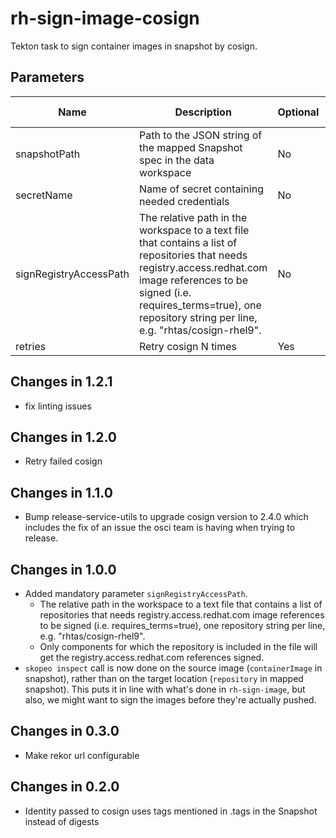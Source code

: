 # rh-sign-image-cosign

Tekton task to sign container images in snapshot by cosign.

## Parameters

| Name                   | Description                                                                                                                                                                                                                                       | Optional | Default value |
|------------------------|---------------------------------------------------------------------------------------------------------------------------------------------------------------------------------------------------------------------------------------------------|----------|---------------|
| snapshotPath           | Path to the JSON string of the mapped Snapshot spec in the data workspace                                                                                                                                                                         | No       | -             |
| secretName             | Name of secret containing needed credentials                                                                                                                                                                                                      | No       | -             |
| signRegistryAccessPath | The relative path in the workspace to a text file that contains a list of repositories that needs registry.access.redhat.com image references to be signed (i.e. requires_terms=true), one repository string per line, e.g. "rhtas/cosign-rhel9". | No       | -             |
| retries                | Retry cosign N times                                                                                                                                                                                                                              | Yes      | 3             |

## Changes in 1.2.1
* fix linting issues

## Changes in 1.2.0
* Retry failed cosign

## Changes in 1.1.0
* Bump release-service-utils to upgrade cosign version to 2.4.0 which includes the fix of an issue the osci team is having when trying to release.

## Changes in 1.0.0
* Added mandatory parameter `signRegistryAccessPath`.
  * The relative path in the workspace to a text file that contains a list of repositories
    that needs registry.access.redhat.com image references to be signed (i.e.
    requires_terms=true), one repository string per line, e.g. "rhtas/cosign-rhel9".
  * Only components for which the repository is included in the file will get
    the registry.access.redhat.com references signed.
* `skopeo inspect` call is now done on the source image (`containerImage` in snapshot), rather
  than on the target location (`repository` in mapped snapshot). This puts it in line
  with what's done in `rh-sign-image`, but also, we might want to sign the images before
  they're actually pushed.

## Changes in 0.3.0
* Make rekor url configurable

## Changes in 0.2.0
* Identity passed to cosign uses tags mentioned in .tags in the Snapshot instead of digests
